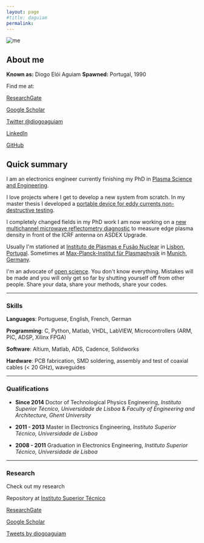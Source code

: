 ```yaml
---
layout: page
#title: daguiam
permalink: 
---
```





<div id="wrapper" style="display: flex;">
  <div id="left" style="float:center">
   <img src="https://www.gravatar.com/avatar/6e70305ca9ccc6f0b71b54eb3180a48e?s=200" alt="me">
  </div>    

</div>


## About me

**Known as:** Diogo Elói Aguiam
**Spawned:** Portugal, 1990

Find me at:

[ResearchGate](https://www.researchgate.net/profile/Diogo_Aguiam)

[Google Scholar](https://scholar.google.pt/citations?user=GQKhhkMAAAAJ&hl=en)

[Twitter @diogoaguiam](https://twitter.com/diogoaguiam)

[LinkedIn](https://www.linkedin.com/in/diogoaguiam/)

[GitHub](https://github.com/daguiam/)


## Quick summary
I am an electronics engineer currently finishing my PhD in [Plasma Science and Engineering](https://www.ipfn.tecnico.ulisboa.pt/education/applause).

I love projects where I get to develop a new system from scratch.
In my master thesis I developed a [portable device for eddy currents non-destructive testing](https://www.researchgate.net/project/Portable-heterodyning-Eddy-Currents-Non-Destructive-Testing-system).

I completely changed fields in my PhD work I am now working on a [new multichannel microwave reflectometry diagnostic](https://www.researchgate.net/project/Multichannel-X-mode-edge-density-profile-reflectometer-for-the-ICRF-antenna-on-ASDEX-Upgrade) to measure edge plasma density in front of the ICRF antenna on ASDEX Upgrade.


Usually I'm stationed at [Instituto de Plasmas e Fusão Nuclear](https://www.ipfn.tecnico.ulisboa.pt/) in [Lisbon, Portugal](https://www.google.de/maps/place/Instituto+Superior+T%C3%A9cnico/@38.7368192,-9.1408937,17z/data=!3m1!4b1!4m5!3m4!1s0xd1933a24aa81f17:0x880c7c731a54423!8m2!3d38.7368192!4d-9.138705?hl=en).
Sometimes at [Max-Planck-Institut für Plasmaphysik](https://www.ipp.mpg.de/) in [Munich, Germany](https://www.google.de/maps/place/Max-Planck-Institut+f%C3%BCr+Plasmaphysik/@48.2599601,11.6702013,15z/data=!4m5!3m4!1s0x0:0x8dfc80469a15e5f6!8m2!3d48.2631877!4d11.6718954?hl=en).

I'm an advocate of [open science](https://en.wikipedia.org/wiki/Open_science).
You don't know everything. Mistakes will be made and you will only get so far by shutting yourself off from other people. Share your data, share your methods, share your codes.




---
### Skills
**Languages**: Portuguese, English, French, German


**Programming**: C, Python, Matlab, VHDL, LabVIEW, Microcontrollers (ARM, PIC, ADSP, Xilinx FPGA)

**Software**: Altium, Matlab, ADS, Cadence, Solidworks

**Hardware**: PCB fabrication, SMD soldering, assembly and test of coaxial cables (< 20 GHz), waveguides

---
### Qualifications

 - **Since 2014**
 	Doctor of Technological Physics Engineering,
 	*Instituto Superior Técnico, Universidade de Lisboa* &
 	*Faculty of Engineering and Architecture, Ghent University*

 - **2011 - 2013**
 	Master in Electronics Engineering,
 	*Instituto Superior Técnico, Universidade de Lisboa*

 - **2008 - 2011**
 	Graduation in Electronics Engineering,
 	*Instituto Superior Técnico, Universidade de Lisboa*

---




### Research
Check out my research

Repository at [Instituto Superior Técnico](https://fenix.tecnico.ulisboa.pt/homepage/ist166010/publicacoes)

[ResearchGate](https://www.researchgate.net/profile/Diogo_Aguiam)

[Google Scholar](https://scholar.google.pt/citations?user=GQKhhkMAAAAJ&hl=en)








<div id="wrapper" style="  display: flex;">
  <div id="left" style="float:left">
       <a class="twitter-timeline" data-width="300" data-height="400" href="https://twitter.com/{{ site.twitter_username }}">Tweets by diogoaguiam</a> <script async src="//platform.twitter.com/widgets.js" charset="utf-8"></script> 
    
  
  </div>    
  <div id="right" style="float:right">
    <script src="//platform.linkedin.com/in.js" type="text/javascript"></script>
    <script type="IN/MemberProfile" data-id="https://www.linkedin.com/in/diogoaguiam" data-format="inline" data-related="false"></script>
  </div>
</div>